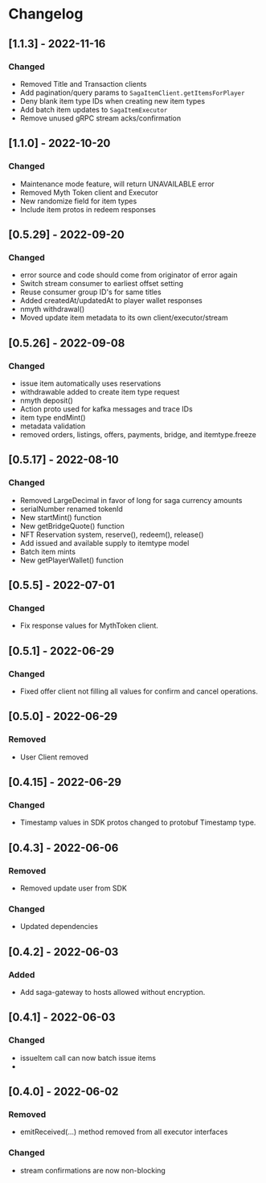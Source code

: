 # Changelog

## [1.1.3] - 2022-11-16
### Changed
* Removed Title and Transaction clients
* Add pagination/query params to `SagaItemClient.getItemsForPlayer`
* Deny blank item type IDs when creating new item types
* Add batch item updates to `SagaItemExecutor`
* Remove unused gRPC stream acks/confirmation

## [1.1.0] - 2022-10-20
### Changed
* Maintenance mode feature, will return UNAVAILABLE error
* Removed Myth Token client and Executor
* New randomize field for item types
* Include item protos in redeem responses

## [0.5.29] - 2022-09-20
### Changed
* error source and code should come from originator of error again
* Switch stream consumer to earliest offset setting
* Reuse consumer group ID's for same titles
* Added createdAt/updatedAt to player wallet responses
* nmyth withdrawal()
* Moved update item metadata to its own client/executor/stream

## [0.5.26] - 2022-09-08
### Changed
* issue item automatically uses reservations
* withdrawable added to create item type request
* nmyth deposit() 
* Action proto used for kafka messages and trace IDs
* item type endMint()
* metadata validation
* removed orders, listings, offers, payments, bridge, and itemtype.freeze

## [0.5.17] - 2022-08-10
### Changed
* Removed LargeDecimal in favor of long for saga currency amounts
* serialNumber renamed tokenId
* New startMint() function
* New getBridgeQuote() function
* NFT Reservation system, reserve(), redeem(), release()
* Add issued and available supply to itemtype model
* Batch item mints
* New getPlayerWallet() function

## [0.5.5] - 2022-07-01
### Changed
* Fix response values for MythToken client.

## [0.5.1] - 2022-06-29
### Changed
* Fixed offer client not filling all values for confirm and cancel operations.

## [0.5.0] - 2022-06-29
### Removed
* User Client removed

## [0.4.15] - 2022-06-29
### Changed
* Timestamp values in SDK protos changed to protobuf Timestamp type.

## [0.4.3] - 2022-06-06
### Removed
* Removed update user from SDK
### Changed
* Updated dependencies

## [0.4.2] - 2022-06-03
### Added
* Add saga-gateway to hosts allowed without encryption.

## [0.4.1] - 2022-06-03
### Changed
* issueItem call can now batch issue items
* 
## [0.4.0] - 2022-06-02
### Removed
* emitReceived(...) method removed from all executor interfaces
### Changed
* stream confirmations are now non-blocking








